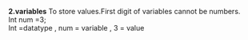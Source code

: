 **2.variables**
      To store values.First digit of variables cannot be numbers.  <br>
      Int num =3;    <br>
      Int =datatype , num = variable , 3 = value